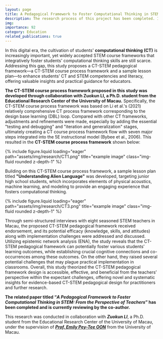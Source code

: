```yaml
---
layout: page
title: A Pedagogical Framework to Foster Computational Thinking in STEM
description: The research process of this project has been completed. I'm writing the paper titled "A Pedagogical Framework to Foster Computational Thinking in STEM From the Perspective of Teachers"
img: 
importance: 92       
category: Education
related_publications: true
---
```


In this digital era, the cultivation of students' **computational thinking (CT)** is increasingly important, yet widely accepted STEM course frameworks that integratively foster students' computational thinking skills are still scarce. Addressing this gap, this study proposes a CT-STEM pedagogical framework—a CT-STEM course process framework and a sample lesson plan—to enhance students’ CT and STEM competencies and literacy, offering valuable insights and practical guidance for educators.

**The CT-STEM course process framework proposed in this study was developed through collaboration with Zuokun LI, a Ph.D. student from the Educational Research Center of the University of Macau.** Specifically, the CT-STEM course process framework was based on Li et al.'s (2021) relatively comprehensive CT process framework corresponding to the design base learning (DBL) loop. Compared with other CT frameworks, adjustments and refinements were made, especially by adding the essential "testing and debugging" and "iteration and generalization" stages, ultimately creating a CT course process framework flow with seven major steps integrated into the 5E instructional model (Bybee et al., 2006). This resulted in the **CT-STEM course process framework** shown below:

<div class="row">
    <div class="col-sm mt-3 mt-md-0">
        {% include figure.liquid loading="eager" path="assets/img/research/CT1.png" title="example image" class="img-fluid rounded z-depth-1" %}
    </div>
</div>


Building on this CT-STEM course process framework, a sample lesson plan titled **"Understanding Alien Language"** was developed, targeting junior high school students, which incorporates elements of physical acoustics, machine learning, and modeling to provide an engaging experience that fosters computational thinking.

<div class="row">
    <div class="col-sm mt-3 mt-md-0">
        {% include figure.liquid loading="eager" path="assets/img/research/CT3.png" title="example image" class="img-fluid rounded z-depth-1" %}
    </div>
</div>


Through semi-structured interviews with eight seasoned STEM teachers in Macau, the proposed CT-STEM pedagogical framework received endorsement, and its potential efficacy (knowledge, skills, and attitudes) along with implementation challenges were addressed and discussed. Utilizing epistemic network analysis (ENA), the study reveals that the CT-STEM pedagogical framework can potentially foster various students’ learning outcomes, while establishing crucial cognitive connections and co-occurrences among these outcomes. On the other hand, they raised several potential challenges that may plague practical implementation in classrooms. Overall, this study theorized the CT-STEM pedagogical framework design is accessible, effective, and beneficial from the teachers’ perspective within the expectant challenges, offering novel and systematic insights for evidence-based CT-STEM pedagogical design for practitioners and further research.

**The related paper titled “_A Pedagogical Framework to Foster Computational Thinking in STEM: From the Perspective of Teachers_” has been completed and is currently reviewing by the co-author.**

This research was conducted in collaboration with **_Zuokun LI_**, a Ph.D. student from the Educational Research Center of the University of Macau, under the supervision of _**[Prof. Emily Pey-Tee OON](https://fed.um.edu.mo/zh-hant/emily-pey-tee-oon/)**_ from the University of Macau.
